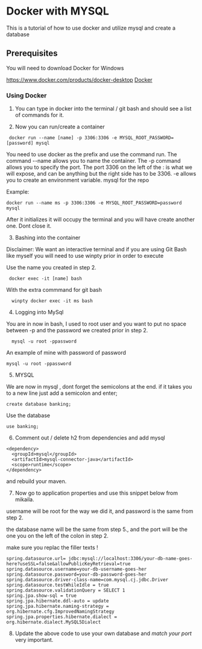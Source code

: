 # Docker with MYSQL

This is a tutorial of how to use docker and utilize mysql and create a database

## Prerequisites

You will need to download Docker for Windows

https://www.docker.com/products/docker-desktop
[Docker](https://www.docker.com/products/docker-desktop)

### Using Docker 

1. You can type in docker into the terminal / git bash and should see a list of commands for it.

2. Now you can run/create a container
```
 docker run --name [name] -p 3306:3306 -e MYSQL_ROOT_PASSWORD=[password] mysql
 ```
 You need to use docker as the prefix and use the command run. The command --name allows you to name the container. The -p command allows you to specify the port.
 The port 3306 on the left of the : is what we will expose, and can be anything but the right side has to be 3306. -e allows you to create an environment variable. mysql for the repo
 
 Example: 
  ```
 docker run --name ms -p 3306:3306 -e MYSQL_ROOT_PASSWORD=password mysql
 ```
 After it initializes it will occupy the terminal and you will have create another one. Dont close it.
 
 3. Bashing into the container
 
 Disclaimer: We want an interactive terminal and if you are using Git Bash like myself you will need to use winpty prior in order to execute
 
 Use the name you created in step 2.
```
 docker exec -it [name] bash
 ```
  With the extra commmand for git bash
```
  winpty docker exec -it ms bash
 ```
  
  4. Logging into MySql
  
  You are in now in bash, I used to root user and you want to put no space between -p and the password we created prior in step 2.
 
 ```
   mysql -u root -ppassword
   ```
   An example of mine with password of password
   ```
   mysql -u root -ppassword
   ```
  

  5. MYSQL
  
  We are now in mysql , dont forget the semicolons at the end. if it takes you to a new line just add a semicolon and enter;
  ```
  create database banking;
  ```
  Use the database
  ```
  use banking;
  ```
  6. Comment out / delete h2 from dependencies and add mysql
  ```
<dependency>
	<groupId>mysql</groupId>
	<artifactId>mysql-connector-java</artifactId>
	<scope>runtime</scope>
</dependency>
  ```
  
  and rebuild your maven.
  
  7. Now go to application properties and use this snippet below from mikaila. 
  
  username will be root for the way we did it, and password is the same from step 2.
  
  the database name will be the same from step 5., and the port will be the one you on the left of the colon in step 2.
  
  make sure you replac the filler texts !
  
  ```
spring.datasource.url= jdbc:mysql://localhost:3306/your-db-name-goes-here?useSSL=false&allowPublicKeyRetrieval=true
spring.datasource.username=your-db-username-goes-her
spring.datasource.password=your-db-password-goes-her
spring.datasource.driver-class-name=com.mysql.cj.jdbc.Driver
spring.datasource.testWhileIdle = true
spring.datasource.validationQuery = SELECT 1
spring.jpa.show-sql = true
spring.jpa.hibernate.ddl-auto = update
spring.jpa.hibernate.naming-strategy = org.hibernate.cfg.ImprovedNamingStrategy
spring.jpa.properties.hibernate.dialect = org.hibernate.dialect.MySQL5Dialect
```

8. Update the above code to use your own database and *match your port* very important.
  
  
  
  
  
  
  
